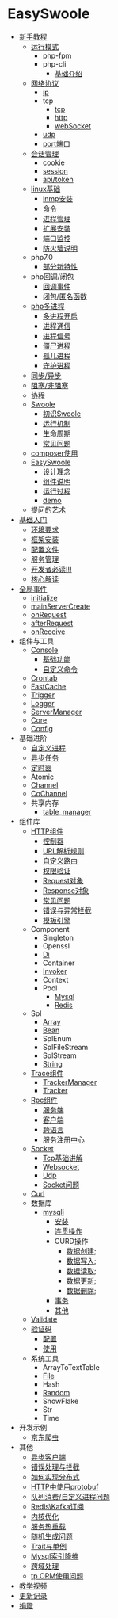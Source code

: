 # EasySwoole

- [新手教程](noobCourse/Introduction.md)
    - [运行模式](noobCourse/RunMode/Introduction.md)
        - [php-fpm](noobCourse/RunMode/php-fpm.md)
        - php-cli   
            - [基础介绍](noobCourse/RunMode/php-cli/Introduction.md)
    - [网络协议](noobCourse/NetworkrPotocol/Introduction.md)
        - [ip](noobCourse/NetworkrPotocol/ip.md)
        - tcp
            - [tcp](noobCourse/NetworkrPotocol/tcp/tcp.md)
            - [http](noobCourse/NetworkrPotocol/tcp/http.md)
            - [webSocket](noobCourse/NetworkrPotocol/tcp/websocket.md)
        - [udp](noobCourse/NetworkrPotocol/udp.md)
        - [port端口](noobCourse/NetworkrPotocol/port.md)
    - [会话管理](noobCourse/Conversation/Introduction.md)
        - [cookie](noobCourse/Conversation/Cookie.md)
        - [session](noobCourse/Conversation/Session.md)
        - [api/token](noobCourse/Conversation/token.md)    
    - [linux基础](noobCourse/Linux/Introduction.md)
        - [lnmp安装](noobCourse/Linux/Lnmp.md)
        - [命令](noobCourse/Linux/Command.md)
        - [进程管理](noobCourse/Linux/Process.md)
        - [扩展安装](noobCourse/Linux/Extention.md)
        - [端口监控](noobCourse/Linux/Port.md)
        - [防火墙说明](noobCourse/Linux/Firewall.md)
    - php7.0
        - [部分新特性](noobCourse/PHP/Php7.md)
    - php回调/闭包
        - [回调事件](noobCourse/PHP/Callback.md)
        - [闭包/匿名函数](noobCourse/PHP/Closures.md)
    - [php多进程](noobCourse/PHP/Multiprocess/Introduction.md)
        - [多进程开启](noobCourse/PHP/Multiprocess/fork.md)
        - [进程通信](noobCourse/PHP/Multiprocess/ProcessCommunication.md)
        - [进程信号](noobCourse/PHP/Multiprocess/ProcessSignal.md)
        - [僵尸进程](noobCourse/PHP/Multiprocess/ZombieProcess.md)
        - [孤儿进程](noobCourse/PHP/Multiprocess/OrphanProcess.md)
        - [守护进程](noobCourse/PHP/Multiprocess/Deamon.md)
    - [同步/异步](noobCourse/Sync.md)    
    - [阻塞/非阻塞](noobCourse/Block.md)
    - [协程](noobCourse/Coroutine.md)
    - [Swoole]()
        - [初识Swoole](noobCourse/Swoole/Start.md)
        - [运行机制](noobCourse/Swoole/RunningMode.md)
        - [生命周期](noobCourse/Swoole/Lifecycle.md)
        - [常见问题]()
    - [composer使用](noobCourse/Composer.md)
    - [EasySwoole](noobCourse/EasySwoole/Introduction.md)
        - [设计理念](noobCourse/EasySwoole/DesignIdea.md)
        - [组件说明](noobCourse/EasySwoole/Section.md)
        - [运行过程](noobCourse/EasySwoole/RunSteps.md)
        - [demo](noobCourse/EasySwoole/demo.md)
    - [提问的艺术](noobCourse/ArtOfAskingQuestions.md)
- [基础入门](README.md)
    - [环境要求](Introduction/environment.md)
    - [框架安装](Introduction/install.md)
    - [配置文件](Introduction/config.md)
    - [服务管理](Introduction/server.md)
    - [开发者必读!!!](Introduction/remind.md)
    - [核心解读](Introduction/design.md)
- [全局事件](Event/Introduction.md)
    - [initialize](Event/initialize.md)
    - [mainServerCreate](Event/mainServerCreate.md)
    - [onRequest](Event/onRequest.md)
    - [afterRequest](Event/afterRequest.md)
    - [onReceive](Event/onReceive.md)
- 组件与工具
    - [Console](SystemComponent/Console/Introduction.md)
        - [基础功能](SystemComponent/Console/BasicFunction.md)
        - [自定义命令](SystemComponent/Console/CustomCommand.md)
    - [Crontab](SystemComponent/crontab.md)
    - [FastCache](SystemComponent/FastCache.md)
    - [Trigger](SystemComponent/Trigger.md)
    - [Logger](SystemComponent/logger.md)
    - [ServerManager](SystemComponent/ServerManager.md)
    - [Core](SystemComponent/Core.md)
    - [Config](SystemComponent/Config.md)
- 基础进阶
    - [自定义进程](Advanced/process.md)
    - [异步任务](Advanced/async_task.md)
    - [定时器](Advanced/timer.md)
    - [Atomic](Advanced/Atomic.md)
    - [Channel](Advanced/Channel.md)
    - [CoChannel](Advanced/CoChannel.md)
    - 共享内存
        - [table_manager](Advanced/ShareMemory/table_manager.md)
- 组件库
    - [HTTP组件](Http/intro.md)
        - [控制器](Http/controller.md)
        - [URL解析规则](Http/dispatch.md)
        - [自定义路由](Http/FastRoute.md)
        - [权限验证](Http/authorization.md)
        - [Request对象](Http/request.md)
        - [Response对象](Http/response.md)
        - [常见问题](Http/problem.md)
        - [错误与异常拦截](Http/exception.md)
        - [模板引擎](Http/template.md)       
    - Component
        - Singleton
        - Openssl
        - [Di](Component/di.md)
        - Container
        - [Invoker](Component/invoker.md)
        - Context
        - Pool
            - [Mysql](CoroutinePool/mysql_pool.md)
            - [Redis](CoroutinePool/redis_pool.md)
    - Spl
        - [Array](Spl/array.md)
        - [Bean](Spl/bean.md)
        - SplEnum
        - SplFileStream
        - SplStream
        - [String](Spl/string.md)   
    - [Trace组件](Trace/Introduction.md)
        - [TrackerManager](Trace/TrackerManager.md)
        - [Tracker](Trace/Tracker.md)
    - [Rpc组件](Rpc/Introduction.md)
        - [服务端](Rpc/server.md)
        - [客户端](Rpc/client.md)
        - [跨语言](Rpc/otherPlatform.md)
        - [服务注册中心](Rpc/registerCenter.md)
    - [Socket](Socket/Introduction.md)
        - [Tcp基础讲解](Socket/Tcp.md)
        - [Websocket](Socket/WebSocket.md)
        - [Udp](Socket/Udp.md)
        - [Socket问题](Socket/Problem.md)
    - [Curl](Curl/curl.md)     
    - 数据库
        - [mysqli](Database/mysqli/Introduction.md)   
            - [安装](Database/mysqli/install.md)
            - [连贯操作](Database/mysqli/continuous_operation.md)
            - CURD操作
                - [数据创建](Database/mysqli/curd/create_data.md);
                - [数据写入](Database/mysqli/curd/insert_data.md);
                - [数据读取](Database/mysqli/curd/read_data.md);
                - [数据更新](Database/mysqli/curd/update_data.md);
                - [数据删除](Database/mysqli/curd/delete_data.md);
            - [事务](Database/mysqli/Transaction.md)
            - [其他](Database/mysqli/othe.md)
    - [Validate](Tools/validate.md)
    - [验证码](Verifycode/Introduction.md)
        - [配置](Verifycode/Config.md)
        - [使用](Verifycode/VerifyCode.md)
    - 系统工具
        - ArrayToTextTable
        - [File](Tools/file.md)
        - Hash
        - [Random](Tools/random.md)  
        - SnowFlake
        - Str
        - Time
- 开发示例
    - [京东爬虫](Example/jd.md)
- 其他
    - [异步客户端](Othe/AsyncClient.md)
    - [错误处理与拦截](Othe/Exception.md)
    - [如何实现分布式](Othe/Distribute.md)
    - [HTTP中使用protobuf](Othe/Protobuf.md)
    - [队列消费/自定义进程问题](Othe/Process.md)
    - [Redis\Kafka订阅](Othe/RedisSubscribe.md)
    - [内核优化](Kernel/Optimization.md)
    - [服务热重载](Othe/HotReload.md)
    - [随机生成问题](Problem/random.md)
    - [Trait与单例](Problem/traitSingleTon.md)
    - [Mysql索引降维](Problem/mysqlIndexReduce.md)
    - [跨域处理](Problem/cors.md)
    - [tp ORM使用问题](Problem/TpORM.md)
- [教学视频](teach.md)
- [更新记录](UpdateLog/Introduction.md)
- [捐赠](donate.md)
